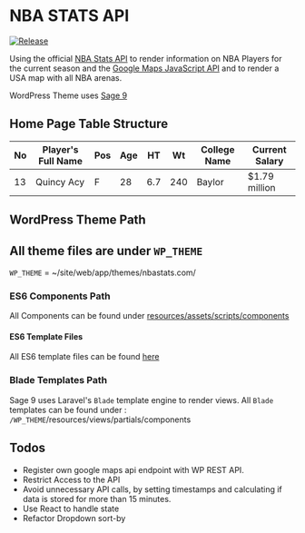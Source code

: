 # NBA STATS API

[![Release](https://img.shields.io/badge/pre--release-v0.0.1-blue.svg)](https://github.com/Iannes/nba-stats-api/releases)

Using the official [NBA Stats API](https://stats.nba.com/) to render information on NBA Players for the current season and the [Google Maps JavaScript API](https://developers.google.com/maps/documentation/javascript/tutorial) and  to render a USA map with all NBA arenas.

WordPress Theme uses [Sage 9](https://roots.io/sage)


## Home Page Table Structure

| No | Player's Full Name |  Pos |  Age | HT | Wt | College Name | Current Salary |
| ------ | ------ | ------ | ------ | ----- |  ------ | ------ |  ------ |
| 13 | Quincy Acy |  F |  28 | 6.7 | 240 | Baylor | $1.79 million |

## WordPress Theme Path
All theme files are under `WP_THEME`
---
`WP_THEME` = ~/site/web/app/themes/nbastats.com/

### ES6 Components Path

 All Components  can be found under [resources/assets/scripts/components](https://github.com/Iannes/nba-stats-api/tree/master/site/web/app/themes/nbastats.com/resources/assets/scripts/components)

#### ES6 Template Files

  All ES6 template files can be found [here](https://github.com/Iannes/nba-stats-api/tree/master/site/web/app/themes/nbastats.com/resources/assets/scripts/templates/)

 ### Blade Templates Path

Sage 9 uses Laravel's `Blade` template engine to render views.
All `Blade` templates can be found under : `/WP_THEME`/resources/views/partials/components

## Todos
- Register own google maps api endpoint with WP REST API.
- Restrict Access to the API
- Avoid unnecessary API calls, by setting timestamps and calculating if data is stored for more than 15 minutes.
- Use React to handle state
- Refactor Dropdown sort-by
